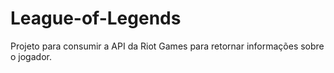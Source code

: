 # League-of-Legends
Projeto para consumir a API da Riot Games para retornar informações sobre o jogador.
